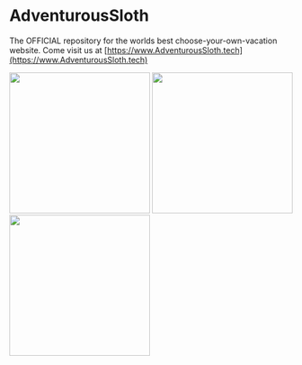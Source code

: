 # AdventurousSloth
The OFFICIAL repository for the worlds best choose-your-own-vacation website. Come visit us at [https://www.AdventurousSloth.tech](https://www.AdventurousSloth.tech)

<img src="https://imgur.com/UIcObHg.jpg" width=250>
<img src="https://i.imgur.com/4oRTsIu.png" width=250>
<img src="https://i.imgur.com/UvFhhhL.png" width=250>

